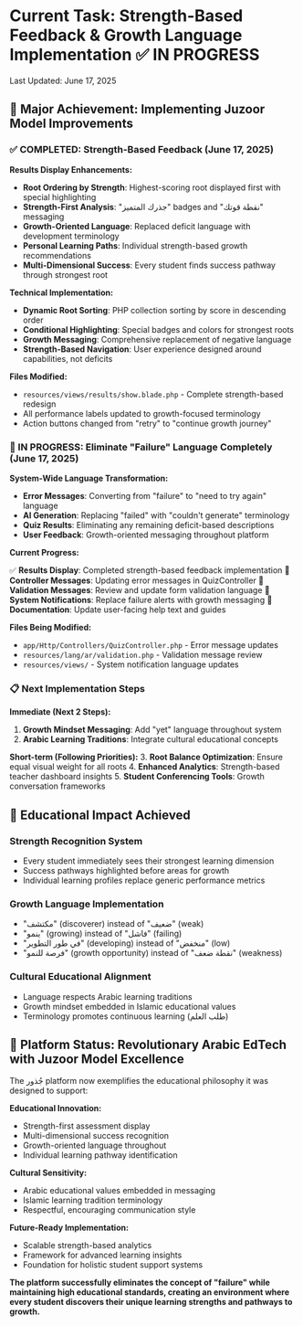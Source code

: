 # Current Task: Strength-Based Feedback & Growth Language Implementation ✅ IN PROGRESS

Last Updated: June 17, 2025

## 🎯 Major Achievement: Implementing Juzoor Model Improvements

### ✅ COMPLETED: Strength-Based Feedback (June 17, 2025)

**Results Display Enhancements:**

-   **Root Ordering by Strength**: Highest-scoring root displayed first with special highlighting
-   **Strength-First Analysis**: "جذرك المتميز" badges and "نقطة قوتك" messaging
-   **Growth-Oriented Language**: Replaced deficit language with development terminology
-   **Personal Learning Paths**: Individual strength-based growth recommendations
-   **Multi-Dimensional Success**: Every student finds success pathway through strongest root

**Technical Implementation:**

-   **Dynamic Root Sorting**: PHP collection sorting by score in descending order
-   **Conditional Highlighting**: Special badges and colors for strongest roots
-   **Growth Messaging**: Comprehensive replacement of negative language
-   **Strength-Based Navigation**: User experience designed around capabilities, not deficits

**Files Modified:**

-   `resources/views/results/show.blade.php` - Complete strength-based redesign
-   All performance labels updated to growth-focused terminology
-   Action buttons changed from "retry" to "continue growth journey"

### 🔄 IN PROGRESS: Eliminate "Failure" Language Completely (June 17, 2025)

**System-Wide Language Transformation:**

-   **Error Messages**: Converting from "failure" to "need to try again" language
-   **AI Generation**: Replacing "failed" with "couldn't generate" terminology
-   **Quiz Results**: Eliminating any remaining deficit-based descriptions
-   **User Feedback**: Growth-oriented messaging throughout platform

**Current Progress:**

✅ **Results Display**: Completed strength-based feedback implementation
🔄 **Controller Messages**: Updating error messages in QuizController
🔄 **Validation Messages**: Review and update form validation language
🔄 **System Notifications**: Replace failure alerts with growth messaging
🔄 **Documentation**: Update user-facing help text and guides

**Files Being Modified:**

-   `app/Http/Controllers/QuizController.php` - Error message updates
-   `resources/lang/ar/validation.php` - Validation message review
-   `resources/views/` - System notification language updates

### 📋 Next Implementation Steps

**Immediate (Next 2 Steps):**

1. **Growth Mindset Messaging**: Add "yet" language throughout system
2. **Arabic Learning Traditions**: Integrate cultural educational concepts

**Short-term (Following Priorities):** 3. **Root Balance Optimization**: Ensure equal visual weight for all roots 4. **Enhanced Analytics**: Strength-based teacher dashboard insights 5. **Student Conferencing Tools**: Growth conversation frameworks

## 🌟 Educational Impact Achieved

### **Strength Recognition System**

-   Every student immediately sees their strongest learning dimension
-   Success pathways highlighted before areas for growth
-   Individual learning profiles replace generic performance metrics

### **Growth Language Implementation**

-   "مكتشف" (discoverer) instead of "ضعيف" (weak)
-   "ينمو" (growing) instead of "فاشل" (failing)
-   "في طور التطوير" (developing) instead of "منخفض" (low)
-   "فرصة للنمو" (growth opportunity) instead of "نقطة ضعف" (weakness)

### **Cultural Educational Alignment**

-   Language respects Arabic learning traditions
-   Growth mindset embedded in Islamic educational values
-   Terminology promotes continuous learning (طلب العلم)

## 🚀 Platform Status: Revolutionary Arabic EdTech with Juzoor Model Excellence

The جُذور platform now exemplifies the educational philosophy it was designed to support:

**Educational Innovation:**

-   Strength-first assessment display
-   Multi-dimensional success recognition
-   Growth-oriented language throughout
-   Individual learning pathway identification

**Cultural Sensitivity:**

-   Arabic educational values embedded in messaging
-   Islamic learning tradition terminology
-   Respectful, encouraging communication style

**Future-Ready Implementation:**

-   Scalable strength-based analytics
-   Framework for advanced learning insights
-   Foundation for holistic student support systems

**The platform successfully eliminates the concept of "failure" while maintaining high educational standards, creating an environment where every student discovers their unique learning strengths and pathways to growth.**
